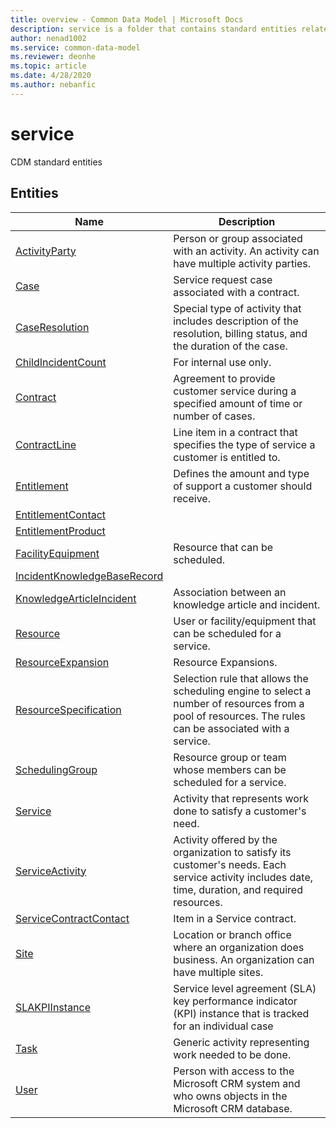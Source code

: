 ```yaml
---
title: overview - Common Data Model | Microsoft Docs
description: service is a folder that contains standard entities related to the Common Data Model.
author: nenad1002
ms.service: common-data-model
ms.reviewer: deonhe
ms.topic: article
ms.date: 4/28/2020
ms.author: nebanfic
---
```


# service

CDM standard entities  

## Entities

|Name|Description|
|---|---|
|[ActivityParty](ActivityParty.md)|Person or group associated with an activity. An activity can have multiple activity parties.|
|[Case](Case.md)|Service request case associated with a contract.|
|[CaseResolution](CaseResolution.md)|Special type of activity that includes description of the resolution, billing status, and the duration of the case.|
|[ChildIncidentCount](ChildIncidentCount.md)|For internal use only.|
|[Contract](Contract.md)|Agreement to provide customer service during a specified amount of time or number of cases.|
|[ContractLine](ContractLine.md)|Line item in a contract that specifies the type of service a customer is entitled to.|
|[Entitlement](Entitlement.md)|Defines the amount and type of support a customer should receive.|
|[EntitlementContact](EntitlementContact.md)||
|[EntitlementProduct](EntitlementProduct.md)||
|[FacilityEquipment](FacilityEquipment.md)|Resource that can be scheduled.|
|[IncidentKnowledgeBaseRecord](IncidentKnowledgeBaseRecord.md)||
|[KnowledgeArticleIncident](KnowledgeArticleIncident.md)|Association between an knowledge article and incident.|
|[Resource](Resource.md)|User or facility/equipment that can be scheduled for a service.|
|[ResourceExpansion](ResourceExpansion.md)|Resource Expansions.|
|[ResourceSpecification](ResourceSpecification.md)|Selection rule that allows the scheduling engine to select a number of resources from a pool of resources. The rules can be associated with a service.|
|[SchedulingGroup](SchedulingGroup.md)|Resource group or team whose members can be scheduled for a service.|
|[Service](Service.md)|Activity that represents work done to satisfy a customer's need.|
|[ServiceActivity](ServiceActivity.md)|Activity offered by the organization to satisfy its customer's needs. Each service activity includes date, time, duration, and required resources.|
|[ServiceContractContact](ServiceContractContact.md)|Item in a Service contract.|
|[Site](Site.md)|Location or branch office where an organization does business. An organization can have multiple sites.|
|[SLAKPIInstance](SLAKPIInstance.md)|Service level agreement (SLA) key performance indicator (KPI) instance that is tracked for an individual case|
|[Task](Task.md)|Generic activity representing work needed to be done.|
|[User](User.md)|Person with access to the Microsoft CRM system and who owns objects in the Microsoft CRM database.|
